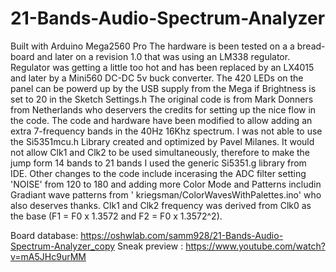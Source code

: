 # 21-Bands-Audio-Spectrum-Analyzer
Built with Arduino Mega2560 Pro
The hardware is been tested on a a bread-board and later on a revision 1.0 that was using an LM338 regulator.
Regulator was getting a little too hot and has been replaced by an LX4015 and later by a Mini560 DC-DC 5v buck converter.
The 420 LEDs on the panel can be powerd up by the USB supply from the Mega if Brightness is set to 20 in the Sketch Settings.h
The original code is from Mark Donners from Netherlands who deservers the credits for setting up the nice flow in the code.
The code and hardware have been modified to allow adding an extra 7-frequency bands in the 40Hz 16Khz spectrum. I was not 
able to use the Si5351mcu.h Library created and optimized by Pavel Milanes. It would not allow Clk1 and Clk2 to be used simultaneously, 
therefore to make the jump form 14 bands to 21 bands I used the generic Si5351.g library from IDE. Other changes to the code include 
incerasing the ADC filter setting 'NOISE' from 120 to 180 and adding more Color Mode and Patterns includin Gradiant wave patterns from '
kriegsman/ColorWavesWithPalettes.ino' who also deserves thanks. Clk1 and Clk2 frequency was derived from Clk0 as the base (F1 = F0 x 1.3572 and F2 = F0 x 1.3572^2).

Board database: https://oshwlab.com/samm928/21-Bands-Audio-Spectrum-Analyzer_copy
Sneak preview : https://www.youtube.com/watch?v=mA5JHc9urMM
